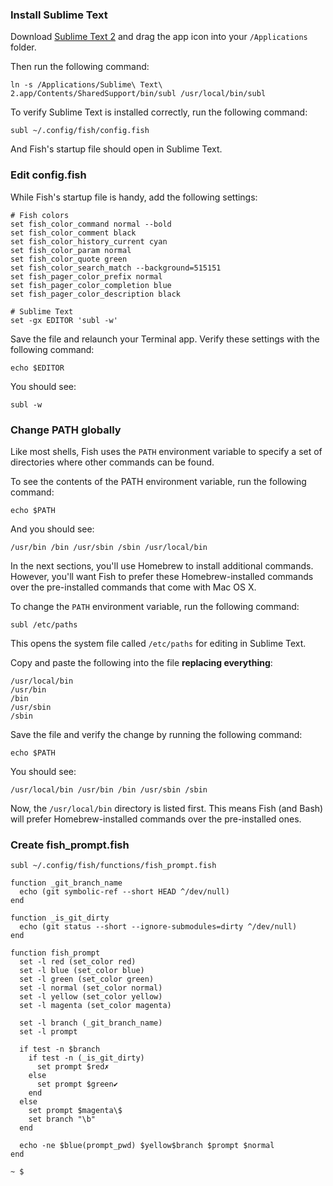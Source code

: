 ### Install Sublime Text

Download [Sublime Text 2](http://www.sublimetext.com/2) and drag the app icon into your `/Applications` folder.

Then run the following command:

```
ln -s /Applications/Sublime\ Text\ 2.app/Contents/SharedSupport/bin/subl /usr/local/bin/subl
```

To verify Sublime Text is installed correctly, run the following command:

```
subl ~/.config/fish/config.fish
```

And Fish's startup file should open in Sublime Text.


### Edit config.fish

While Fish's startup file is handy, add the following settings:

```
# Fish colors
set fish_color_command normal --bold
set fish_color_comment black
set fish_color_history_current cyan
set fish_color_param normal
set fish_color_quote green
set fish_color_search_match --background=515151
set fish_pager_color_prefix normal
set fish_pager_color_completion blue
set fish_pager_color_description black

# Sublime Text
set -gx EDITOR 'subl -w'
```

Save the file and relaunch your Terminal app. Verify these settings with the following command:

```
echo $EDITOR
```

You should see:

```
subl -w
```

### Change PATH globally

Like most shells, Fish uses the `PATH` environment variable to specify a set of directories where other commands can be found.

To see the contents of the PATH environment variable, run the following command:

```
echo $PATH
```

And you should see:

```
/usr/bin /bin /usr/sbin /sbin /usr/local/bin
```

In the next sections, you'll use Homebrew to install additional commands. However, you'll want Fish to prefer these Homebrew-installed commands over the pre-installed commands that come with Mac OS X.

To change the `PATH` environment variable, run the following command:

```
subl /etc/paths
```

This opens the system file called `/etc/paths` for editing in Sublime Text.

Copy and paste the following into the file **replacing everything**:

```
/usr/local/bin
/usr/bin
/bin
/usr/sbin
/sbin
```

Save the file and verify the change by running the following command:

```
echo $PATH
```

You should see:

```
/usr/local/bin /usr/bin /bin /usr/sbin /sbin
```

Now, the `/usr/local/bin` directory is listed first. This means Fish (and Bash) will prefer Homebrew-installed commands over the pre-installed ones.


### Create fish_prompt.fish

```
subl ~/.config/fish/functions/fish_prompt.fish
```

```
function _git_branch_name
  echo (git symbolic-ref --short HEAD ^/dev/null)
end

function _is_git_dirty
  echo (git status --short --ignore-submodules=dirty ^/dev/null)
end

function fish_prompt
  set -l red (set_color red)
  set -l blue (set_color blue)
  set -l green (set_color green)
  set -l normal (set_color normal)
  set -l yellow (set_color yellow)
  set -l magenta (set_color magenta)

  set -l branch (_git_branch_name)
  set -l prompt

  if test -n $branch
    if test -n (_is_git_dirty)
      set prompt $red✗
    else
      set prompt $green✔
    end
  else
    set prompt $magenta\$
    set branch "\b"
  end

  echo -ne $blue(prompt_pwd) $yellow$branch $prompt $normal
end
```

```
~ $
```

